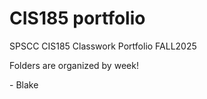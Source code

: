 # CIS185 portfolio
SPSCC CIS185 Classwork Portfolio FALL2025

Folders are organized by week!

\- Blake